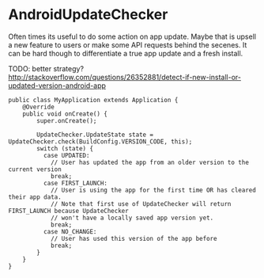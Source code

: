 # AndroidUpdateChecker

Often times its useful to do some action on app update. Maybe that is upsell a new feature to users
or make some API requests behind the secenes. It can be hard though to differentiate a true app update and
a fresh install.


TODO:
better strategy? http://stackoverflow.com/questions/26352881/detect-if-new-install-or-updated-version-android-app

```
public class MyApplication extends Application {
	@Override
	public void onCreate() {
		super.onCreate();
		
		UpdateChecker.UpdateState state = UpdateChecker.check(BuildConfig.VERSION_CODE, this);
		switch (state) {
		  case UPDATED:
		    // User has updated the app from an older version to the current version
		    break;
		  case FIRST_LAUNCH:
		    // User is using the app for the first time OR has cleared their app data.
		    // Note that first use of UpdateChecker will return FIRST_LAUNCH because UpdateChecker
		    // won't have a locally saved app version yet.
		    break;
		  case NO_CHANGE:
		    // User has used this version of the app before
		    break;
		}
	}
}
```
